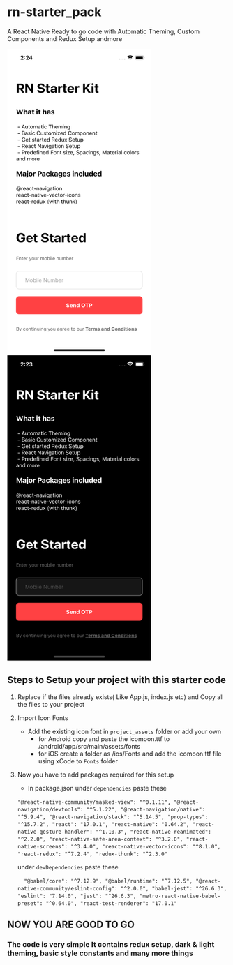 # rn-starter_pack
A React Native Ready to go code with Automatic Theming, Custom Components and Redux Setup andmore

<img src="ssLight.png" width="330" height="700"> <img src="ssDark.png" width="330" height="700">


## Steps to Setup your project with this starter code

1. Replace if the files already exists( Like App.js, index.js etc) and Copy all the files to your project
2. Import Icon Fonts 
    - Add the existing icon font in ```project_assets``` folder or add your own 
      - for Android copy and paste the icomoon.ttf to /android/app/src/main/assets/fonts 
      - for iOS create a folder as /ios/Fonts and add the icomoon.ttf file using xCode to ```Fonts``` folder 
3. Now you have to add packages required for this setup
   - In package.json
     under ```dependencies``` paste these
   
    `
    "@react-native-community/masked-view": "^0.1.11",
    "@react-navigation/devtools": "^5.1.22",
    "@react-navigation/native": "^5.9.4",
    "@react-navigation/stack": "^5.14.5",
    "prop-types": "^15.7.2",
    "react": "17.0.1",
    "react-native": "0.64.2",
    "react-native-gesture-handler": "^1.10.3",
    "react-native-reanimated": "^2.2.0",
    "react-native-safe-area-context": "^3.2.0",
    "react-native-screens": "^3.4.0",
    "react-native-vector-icons": "^8.1.0",
    "react-redux": "^7.2.4",
    "redux-thunk": "^2.3.0" 
    `
    
      under ```devDependencies``` paste these
    
     `   "@babel/core": "^7.12.9",
         "@babel/runtime": "^7.12.5",
         "@react-native-community/eslint-config": "^2.0.0",
         "babel-jest": "^26.6.3",
         "eslint": "7.14.0",
         "jest": "^26.6.3",
         "metro-react-native-babel-preset": "^0.64.0",
         "react-test-renderer": "17.0.1" `
         
## NOW YOU ARE GOOD TO GO
   ### The code is very simple It contains redux setup, dark & light theming, basic style constants and many more things

